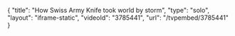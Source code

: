 {
    "title": "How Swiss Army Knife took world by storm",
    "type": "solo",
    "layout": "iframe-static",
    "videoId": "3785441",
    "url": "\/tvpembed\/3785441"
}
